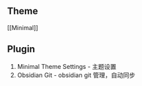 ## Theme

[[Minimal]]

## Plugin

1. Minimal Theme Settings - 主题设置
2. Obsidian Git - obsidian git 管理，自动同步


